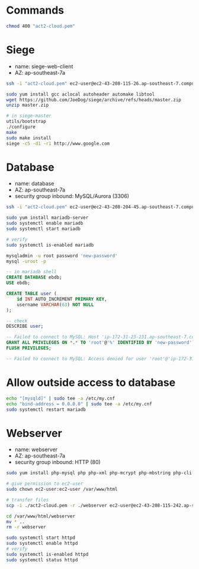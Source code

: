# Commands
```bash
chmod 400 "act2-cloud.pem"
```

# Siege
- name: siege-web-client
- AZ: ap-southeast-7a
```bash
ssh -i "act2-cloud.pem" ec2-user@ec2-43-208-115-26.ap-southeast-7.compute.amazonaws.com

sudo yum install gcc aclocal autoheader automake libtool
wget https://github.com/JoeDog/siege/archive/refs/heads/master.zip
unzip master.zip

# in siege-master
utils/bootstrap
./configure
make
sudo make install
siege -c5 -d1 -r1 http://www.google.com
```

# Database
- name: database
- AZ: ap-southeast-7a
- security group inbound: MySQL/Aurora (3306)
```bash
ssh -i "act2-cloud.pem" ec2-user@ec2-43-208-204-45.ap-southeast-7.compute.amazonaws.com

sudo yum install mariadb-server
sudo systemctl enable mariadb
sudo systemctl start mariadb

# verify
sudo systemctl is-enabled mariadb

mysqladmin -u root password 'new-password'
mysql -uroot -p
```

```sql
-- in mariadb shell
CREATE DATABASE ebdb;
USE ebdb;

CREATE TABLE user (
    id INT AUTO_INCREMENT PRIMARY KEY,
    username VARCHAR(63) NOT NULL
);

-- check
DESCRIBE user;

-- Failed to connect to MySQL: Host 'ip-172-31-23-231.ap-southeast-7.compute.internal' is not allowed to connect to this MariaDB server
GRANT ALL PRIVILEGES ON *.* TO 'root'@'%' IDENTIFIED BY 'new-password' WITH GRANT OPTION;
FLUSH PRIVILEGES;

-- Failed to connect to MySQL: Access denied for user 'root'@'ip-172-31-23-231.ap-southeast-7.compute.internal' (using password: YES)

```

# Allow outside access to database
```bash
echo "[mysqld]" | sudo tee -a /etc/my.cnf
echo "bind-address = 0.0.0.0" | sudo tee -a /etc/my.cnf
sudo systemctl restart mariadb
```

# Webserver
- name: webserver
- AZ: ap-southeast-7a
- security group inbound: HTTP (80)
```bash
sudo yum install php-mysql php php-xml php-mcrypt php-mbstring php-cli mysql httpd tcpdump emacs

# give permission to ec2-user
sudo chown ec2-user:ec2-user /var/www/html

# transfer files
scp -i ./act2-cloud.pem -r ./webserver ec2-user@ec2-43-208-115-242.ap-southeast-7.compute.amazonaws.com:/var/www/html/

cd /var/www/html/webserver
mv * ..
rm -r webserver

sudo systemctl start httpd
sudo systemctl enable httpd
# verify
sudo systemctl is-enabled httpd
sudo systemctl status httpd
```